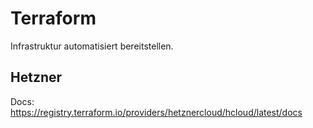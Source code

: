 # Terraform

Infrastruktur automatisiert bereitstellen.

## Hetzner

Docs: <https://registry.terraform.io/providers/hetznercloud/hcloud/latest/docs>